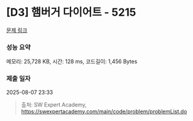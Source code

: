 # [D3] 햄버거 다이어트 - 5215 

[문제 링크](https://swexpertacademy.com/main/code/problem/problemDetail.do?contestProbId=AWT-lPB6dHUDFAVT) 

### 성능 요약

메모리: 25,728 KB, 시간: 128 ms, 코드길이: 1,456 Bytes

### 제출 일자

2025-08-07 23:33



> 출처: SW Expert Academy, https://swexpertacademy.com/main/code/problem/problemList.do